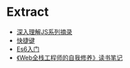 # Extract

- [深入理解JS系列摘录](/shen-ru-js)
- [快捷键](/hotkeys)
- [Es6入门](/es6-start-guide)
- [《Web全栈工程师的自我修养》读书笔记](/full-stack-web-developer)